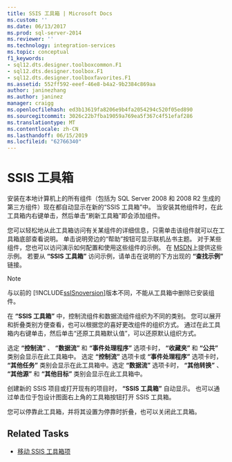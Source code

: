 ```yaml
---
title: SSIS 工具箱 | Microsoft Docs
ms.custom: ''
ms.date: 06/13/2017
ms.prod: sql-server-2014
ms.reviewer: ''
ms.technology: integration-services
ms.topic: conceptual
f1_keywords:
- sql12.dts.designer.toolboxcommon.F1
- sql12.dts.designer.toolbox.F1
- sql12.dts.designer.toolboxfavorites.F1
ms.assetid: 552ff592-eeef-46e8-b4a2-9b2384c869aa
author: janinezhang
ms.author: janinez
manager: craigg
ms.openlocfilehash: ed3b13619fa8206e9b4fa2054294c520f05ed890
ms.sourcegitcommit: 3026c22b7fba19059a769ea5f367c4f51efaf286
ms.translationtype: MT
ms.contentlocale: zh-CN
ms.lasthandoff: 06/15/2019
ms.locfileid: "62766340"
---
```

# <a name="ssis-toolbox"></a>SSIS 工具箱
  安装在本地计算机上的所有组件（包括为 SQL Server 2008 和 2008 R2 生成的第三方组件）现在都自动显示在新的“SSIS 工具箱”中。  当安装其他组件时，在此工具箱内右键单击，然后单击“刷新工具箱”即会添加组件。   
  
 您可以轻松地从此工具箱访问有关某组件的详细信息，只需单击该组件就可以在工具箱底部查看说明。 单击说明旁边的“帮助”按钮可显示联机丛书主题。 对于某些组件，您也可以访问演示如何配置和使用这些组件的示例。 在 [MSDN](https://go.microsoft.com/fwlink/?LinkId=259189)上提供这些示例。 若要从 **“SSIS 工具箱”** 访问示例，请单击在说明的下方出现的 **“查找示例”** 链接。  
  
> [!NOTE]  
>  与以前的 [!INCLUDE[ssISnoversion](../includes/ssisnoversion-md.md)]版本不同，不能从工具箱中删除已安装组件。  
  
 在 **“SSIS 工具箱”** 中，控制流组件和数据流组件组织为不同的类别。  您可以展开和折叠类别方便查看，也可以根据您的喜好更改组件的组织方式。  通过在此工具箱内右键单击，然后单击“还原工具箱默认值”，可以还原默认组织方式。   
  
 选定 **“控制流”** 、 **“数据流”** 和 **“事件处理程序”** 选项卡时， **“收藏夹”** 和 **“公共”** 类别会显示在此工具箱中。 选定 **“控制流”** 选项卡或 **“事件处理程序”** 选项卡时， **“其他任务”** 类别会显示在此工具箱中。选定 **“数据流”** 选项卡时， **“其他转换”** 、 **“其他源”** 和 **“其他目标”** 类别会显示在此工具箱中。  
  
 创建新的 SSIS 项目或打开现有的项目时， **“SSIS 工具箱”** 自动显示。 也可以通过单击位于包设计图面右上角的工具箱按钮打开 SSIS 工具箱。  
  
 您可以停靠此工具箱，并将其设置为停靠时折叠，也可以关闭此工具箱。  
  
## <a name="related-tasks"></a>Related Tasks  
  
-   [移动 SSIS 工具箱项](../../2014/integration-services/move-ssis-toolbox-items.md)  
  
  

